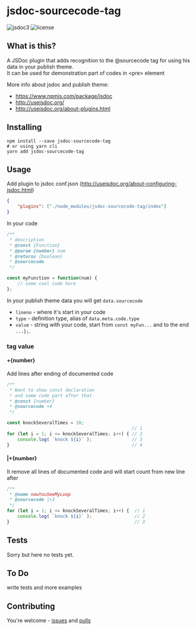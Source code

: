 # jsdoc-sourcecode-tag

![jsdoc3](https://img.shields.io/badge/JSDoc3-plugin-blue.svg)
![license](https://img.shields.io/badge/License-MIT-orange.svg)

## What is this?

A JSDoc plugin that adds recognition to the @sourcecode tag for using his data in your publish theme.  
It can be used for demonstration part of codes in &lt;pre> element

More info about jsdoc and publish theme:  
- https://www.npmjs.com/package/jsdoc
- http://usejsdoc.org/
- http://usejsdoc.org/about-plugins.html

## Installing

```shell
npm install --save jsdoc-sourcecode-tag
# or using yarn cli
yarn add jsdoc-sourcecode-tag
```

## Usage

Add plugin to jsdoc conf.json (http://usejsdoc.org/about-configuring-jsdoc.html)

```json
{
    "plugins": ["./node_modules/jsdoc-sourcecode-tag/index"]
}
```

In your code

```js
/**
 * description
 * @const {Function}
 * @param {number} num
 * @returns {boolean}
 * @sourcecode
 */

const myFunction = function(num) {
	// some cool code here
};
```

In your publish theme data you will get `data.sourcecode`
- `lineno` - where it's start in your code
- `type` - definition type, alias of `data.meta.code.type`
- `value` - string with your code, start from `const myFun...` and to the end `...};`.

### tag value 

#### +{number}

Add lines after ending of documented code

```js
/**
 * Want to show const declaration
 * and same code part after that
 * @const {number}
 * @sourcecode +4
 */

const knockSeveralTimes = 10;
                                               // 1
for (let i = 1; i <= knockSeveralTimes; i++) { // 2
    console.log( `knock ${i}` );               // 3
}                                              // 4
```

#### |+{number}

It remove all lines of documented code and will start count from new line after

```js
/**
 * @name nowYouSeeMyLoop
 * @sourcecode |+3
 */
for (let i = 1; i <= knockSeveralTimes; i++) {  // 1
    console.log( `knock ${i}` );                // 2
}                                               // 3
```

## Tests

Sorry but here no tests yet.

## To Do

write tests and more examples

## Contributing

You're welcome - [issues](https://github.com/dutchenkoOleg/jsdoc-sourcecode-tag/issues) and [pulls](https://github.com/dutchenkoOleg/jsdoc-sourcecode-tag/pulls)

